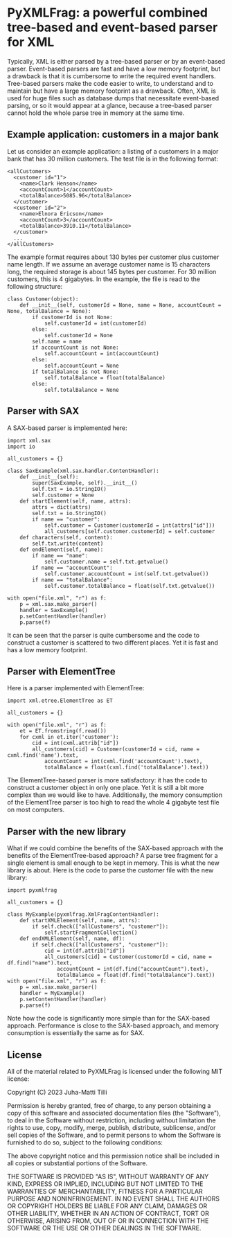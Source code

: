# PyXMLFrag: a powerful combined tree-based and event-based parser for XML

Typically, XML is either parsed by a tree-based parser or by an event-based parser. Event-based parsers are fast and have a low memory footprint, but a drawback is that it is cumbersome to write the required event handlers. Tree-based parsers make the code easier to write, to understand and to maintain but have a large memory footprint as a drawback. Often, XML is used for huge files such as database dumps that necessitate event-based parsing, or so it would appear at a glance, because a tree-based parser cannot hold the whole parse tree in memory at the same time.

## Example application: customers in a major bank

Let us consider an example application: a listing of a customers in a major bank that has 30 million customers. The test file is in the following format:

```
<allCustomers>
  <customer id="1">
    <name>Clark Henson</name>
    <accountCount>1</accountCount>
    <totalBalance>5085.96</totalBalance>
  </customer>
  <customer id="2">
    <name>Elnora Ericson</name>
    <accountCount>3</accountCount>
    <totalBalance>3910.11</totalBalance>
  </customer>
  ...
</allCustomers>
```

The example format requires about 130 bytes per customer plus customer name length. If we assume an average customer name is 15 characters long, the required storage is about 145 bytes per customer. For 30 million customers, this is 4 gigabytes. In the example, the file is read to the following structure:

```
class Customer(object):
    def __init__(self, customerId = None, name = None, accountCount = None, totalBalance = None):
        if customerId is not None:
            self.customerId = int(customerId)
        else:
            self.customerId = None
        self.name = name
        if accountCount is not None:
            self.accountCount = int(accountCount)
        else:
            self.accountCount = None
        if totalBalance is not None:
            self.totalBalance = float(totalBalance)
        else:
            self.totalBalance = None
```

## Parser with SAX

A SAX-based parser is implemented here:

```
import xml.sax
import io

all_customers = {}

class SaxExample(xml.sax.handler.ContentHandler):
    def __init__(self):
        super(SaxExample, self).__init__()
        self.txt = io.StringIO()
        self.customer = None
    def startElement(self, name, attrs):
        attrs = dict(attrs)
        self.txt = io.StringIO()
        if name == "customer":
            self.customer = Customer(customerId = int(attrs["id"]))
            all_customers[self.customer.customerId] = self.customer
    def characters(self, content):
        self.txt.write(content)
    def endElement(self, name):
        if name == "name":
            self.customer.name = self.txt.getvalue()
        if name == "accountCount":
            self.customer.accountCount = int(self.txt.getvalue())
        if name == "totalBalance":
            self.customer.totalBalance = float(self.txt.getvalue())

with open("file.xml", "r") as f:
    p = xml.sax.make_parser()
    handler = SaxExample()
    p.setContentHandler(handler)
    p.parse(f)
```

It can be seen that the parser is quite cumbersome and the code to construct a customer is scattered to two different places. Yet it is fast and has a low memory footprint.

## Parser with ElementTree

Here is a parser implemented with ElementTree:

```
import xml.etree.ElementTree as ET

all_customers = {}

with open("file.xml", "r") as f:
    et = ET.fromstring(f.read())
    for cxml in et.iter('customer'):
        cid = int(cxml.attrib["id"])
        all_customers[cid] = Customer(customerId = cid, name = cxml.find('name').text,
            accountCount = int(cxml.find('accountCount').text),
            totalBalance = float(cxml.find('totalBalance').text))
```

The ElementTree-based parser is more satisfactory: it has the code to construct a customer object in only one place. Yet it is still a bit more complex than we would like to have. Additionally, the memory consumption of the ElementTree parser is too high to read the whole 4 gigabyte test file on most computers.

## Parser with the new library

What if we could combine the benefits of the SAX-based approach with the benefits of the ElementTree-based approach? A parse tree fragment for a single <customer> element is small enough to be kept in memory. This is what the new library is about. Here is the code to parse the customer file with the new library:

```
import pyxmlfrag

all_customers = {}

class MyExample(pyxmlfrag.XmlFragContentHandler):
    def startXMLElement(self, name, attrs):
        if self.check(["allCustomers", "customer"]):
            self.startFragmentCollection()
    def endXMLElement(self, name, df):
        if self.check(["allCustomers", "customer"]):
            cid = int(df.attrib["id"])
            all_customers[cid] = Customer(customerId = cid, name = df.find("name").text,
                accountCount = int(df.find("accountCount").text),
                totalBalance = float(df.find("totalBalance").text))
with open("file.xml", "r") as f:
    p = xml.sax.make_parser()
    handler = MyExample()
    p.setContentHandler(handler)
    p.parse(f)
```

Note how the code is significantly more simple than for the SAX-based approach. Performance is close to the SAX-based approach, and memory consumption is essentially the same as for SAX.

## License

All of the material related to PyXMLFrag is licensed under the following MIT license:

Copyright (C) 2023 Juha-Matti Tilli

Permission is hereby granted, free of charge, to any person obtaining a copy of
this software and associated documentation files (the "Software"), to deal in
the Software without restriction, including without limitation the rights to
use, copy, modify, merge, publish, distribute, sublicense, and/or sell copies
of the Software, and to permit persons to whom the Software is furnished to do
so, subject to the following conditions:

The above copyright notice and this permission notice shall be included in all
copies or substantial portions of the Software.

THE SOFTWARE IS PROVIDED "AS IS", WITHOUT WARRANTY OF ANY KIND, EXPRESS OR
IMPLIED, INCLUDING BUT NOT LIMITED TO THE WARRANTIES OF MERCHANTABILITY,
FITNESS FOR A PARTICULAR PURPOSE AND NONINFRINGEMENT. IN NO EVENT SHALL THE
AUTHORS OR COPYRIGHT HOLDERS BE LIABLE FOR ANY CLAIM, DAMAGES OR OTHER
LIABILITY, WHETHER IN AN ACTION OF CONTRACT, TORT OR OTHERWISE, ARISING FROM,
OUT OF OR IN CONNECTION WITH THE SOFTWARE OR THE USE OR OTHER DEALINGS IN THE
SOFTWARE.

